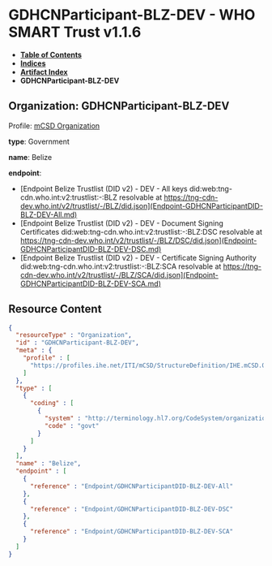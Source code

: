 # GDHCNParticipant-BLZ-DEV - WHO SMART Trust v1.1.6

* [**Table of Contents**](toc.md)
* [**Indices**](indices.md)
* [**Artifact Index**](artifacts.md)
* **GDHCNParticipant-BLZ-DEV**

## Organization: GDHCNParticipant-BLZ-DEV

Profile: [mCSD Organization](https://profiles.ihe.net/ITI/mCSD/4.0.0/StructureDefinition-IHE.mCSD.Organization.html)

**type**: Government

**name**: Belize

**endpoint**: 

* [Endpoint Belize Trustlist (DID v2) - DEV - All keys did:web:tng-cdn.who.int:v2:trustlist:-:BLZ resolvable at https://tng-cdn-dev.who.int/v2/trustlist/-/BLZ/did.json](Endpoint-GDHCNParticipantDID-BLZ-DEV-All.md)
* [Endpoint Belize Trustlist (DID v2) - DEV - Document Signing Certificates did:web:tng-cdn.who.int:v2:trustlist:-:BLZ:DSC resolvable at https://tng-cdn-dev.who.int/v2/trustlist/-/BLZ/DSC/did.json](Endpoint-GDHCNParticipantDID-BLZ-DEV-DSC.md)
* [Endpoint Belize Trustlist (DID v2) - DEV - Certificate Signing Authority did:web:tng-cdn.who.int:v2:trustlist:-:BLZ:SCA resolvable at https://tng-cdn-dev.who.int/v2/trustlist/-/BLZ/SCA/did.json](Endpoint-GDHCNParticipantDID-BLZ-DEV-SCA.md)



## Resource Content

```json
{
  "resourceType" : "Organization",
  "id" : "GDHCNParticipant-BLZ-DEV",
  "meta" : {
    "profile" : [
      "https://profiles.ihe.net/ITI/mCSD/StructureDefinition/IHE.mCSD.Organization"
    ]
  },
  "type" : [
    {
      "coding" : [
        {
          "system" : "http://terminology.hl7.org/CodeSystem/organization-type",
          "code" : "govt"
        }
      ]
    }
  ],
  "name" : "Belize",
  "endpoint" : [
    {
      "reference" : "Endpoint/GDHCNParticipantDID-BLZ-DEV-All"
    },
    {
      "reference" : "Endpoint/GDHCNParticipantDID-BLZ-DEV-DSC"
    },
    {
      "reference" : "Endpoint/GDHCNParticipantDID-BLZ-DEV-SCA"
    }
  ]
}

```
